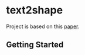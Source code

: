 # text2shape

Project is based on this [paper](https://arxiv.org/abs/1803.08495).

## Getting Started
